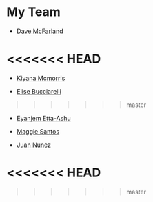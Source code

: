 # My Team
* [Dave McFarland](dave_mcfarland.md)

<<<<<<< HEAD
=======
* [Kiyana Mcmorris](kiy_mcmorris.md)

* [Elise Bucciarelli](elise_bucciarelli.md)

>>>>>>> master
* [Eyanjem Etta-Ashu](Eyanjem_etta-ashu.md)

* [Maggie Santos](maggie_santos.md)

* [Juan Nunez](juan_nunez.md)


<<<<<<< HEAD
=======


>>>>>>> master
